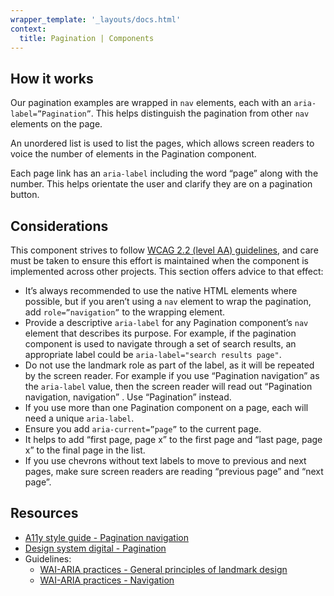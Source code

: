 ```yaml
---
wrapper_template: '_layouts/docs.html'
context:
  title: Pagination | Components
---
```


## How it works

Our pagination examples are wrapped in `nav` elements, each with an `aria-label=”Pagination”`. This helps distinguish the pagination from other `nav` elements on the page.

An unordered list is used to list the pages, which allows screen readers to voice the number of elements in the Pagination component.

Each page link has an `aria-label` including the word “page” along with the number. This helps orientate the user and clarify they are on a pagination button.

## Considerations

This component strives to follow [WCAG 2.2 (level AA) guidelines](https://www.w3.org/TR/WCAG22/), and care must be taken to ensure this effort is maintained when the component is implemented across other projects. This section offers advice to that effect:

- It’s always recommended to use the native HTML elements where possible, but if you aren’t using a `nav` element to wrap the pagination, add `role=”navigation”` to the wrapping element.
- Provide a descriptive `aria-label` for any Pagination component’s `nav` element that describes its purpose. For example, if the pagination component is used to navigate through a set of search results, an appropriate label could be `aria-label="search results page"`.
- Do not use the landmark role as part of the label, as it will be repeated by the screen reader. For example if you use “Pagination navigation” as the `aria-label` value, then the screen reader will read out “Pagination navigation, navigation” . Use “Pagination” instead.
- If you use more than one Pagination component on a page, each will need a unique `aria-label`.
- Ensure you add `aria-current=”page”` to the current page.
- It helps to add “first page, page x” to the first page and “last page, page x” to the final page in the list.
- If you use chevrons without text labels to move to previous and next pages, make sure screen readers are reading “previous page” and “next page”.

## Resources

- [A11y style guide - Pagination navigation](https://a11y-style-guide.com/style-guide/section-navigation.html#kssref-navigation-pagination)
- [Design system digital - Pagination](https://designsystem.digital.gov/components/pagination/)
- Guidelines:
  - [WAI-ARIA practices - General principles of landmark design](https://www.w3.org/WAI/ARIA/apg/practices/landmark-regions/)
  - [WAI-ARIA practices - Navigation](https://www.w3.org/WAI/ARIA/apg/patterns/menubar/examples/menubar-navigation/)
